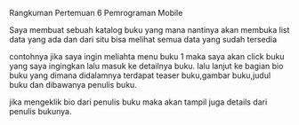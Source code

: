 Rangkuman Pertemuan 6 Pemrograman Mobile

Saya membuat sebuah katalog buku yang mana nantinya akan membuka list data yang ada dan dari situ bisa melihat semua data yang sudah tersedia

contohnya jika saya ingin meliahta menu buku 1 maka saya akan click buku yang saya ingingkan lalu masuk ke detailnya buku.
lalu lanjut ke bagian bio buku yang dimana didalamnya terdapat teaser buku,gambar buku,judul buku dan dibawanya penulis buku.

jika mengeklik bio dari penulis buku maka akan tampil juga details dari penulis bukunya.
